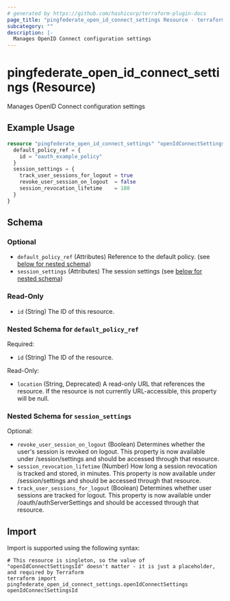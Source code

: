 ```yaml
---
# generated by https://github.com/hashicorp/terraform-plugin-docs
page_title: "pingfederate_open_id_connect_settings Resource - terraform-provider-pingfederate"
subcategory: ""
description: |-
  Manages OpenID Connect configuration settings
---
```


# pingfederate_open_id_connect_settings (Resource)

Manages OpenID Connect configuration settings

## Example Usage

```terraform
resource "pingfederate_open_id_connect_settings" "openIdConnectSettingsExample" {
  default_policy_ref = {
    id = "oauth_example_policy"
  }
  session_settings = {
    track_user_sessions_for_logout = true
    revoke_user_session_on_logout  = false
    session_revocation_lifetime    = 180
  }
}
```

<!-- schema generated by tfplugindocs -->
## Schema

### Optional

- `default_policy_ref` (Attributes) Reference to the default policy. (see [below for nested schema](#nestedatt--default_policy_ref))
- `session_settings` (Attributes) The session settings (see [below for nested schema](#nestedatt--session_settings))

### Read-Only

- `id` (String) The ID of this resource.

<a id="nestedatt--default_policy_ref"></a>
### Nested Schema for `default_policy_ref`

Required:

- `id` (String) The ID of the resource.

Read-Only:

- `location` (String, Deprecated) A read-only URL that references the resource. If the resource is not currently URL-accessible, this property will be null.


<a id="nestedatt--session_settings"></a>
### Nested Schema for `session_settings`

Optional:

- `revoke_user_session_on_logout` (Boolean) Determines whether the user's session is revoked on logout. This property is now available under /session/settings and should be accessed through that resource.
- `session_revocation_lifetime` (Number) How long a session revocation is tracked and stored, in minutes. This property is now available under /session/settings and should be accessed through that resource.
- `track_user_sessions_for_logout` (Boolean) Determines whether user sessions are tracked for logout. This property is now available under /oauth/authServerSettings and should be accessed through that resource.

## Import

Import is supported using the following syntax:

```shell
# This resource is singleton, so the value of "openIdConnectSettingsId" doesn't matter - it is just a placeholder, and required by Terraform
terraform import pingfederate_open_id_connect_settings.openIdConnectSettings openIdConnectSettingsId
```
